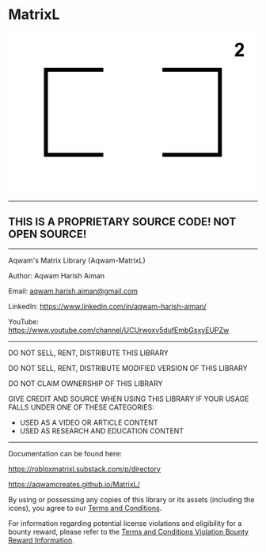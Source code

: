 # MatrixL

![MatrixL Icon](icons/MatrixLIcon.png)

--------------------------------------------------------------------

## THIS IS A PROPRIETARY SOURCE CODE! NOT OPEN SOURCE! 

--------------------------------------------------------------------

Aqwam's Matrix Library (Aqwam-MatrixL)

Author: Aqwam Harish Aiman
	
Email: aqwam.harish.aiman@gmail.com

LinkedIn: https://www.linkedin.com/in/aqwam-harish-aiman/
	
YouTube: https://www.youtube.com/channel/UCUrwoxv5dufEmbGsxyEUPZw
	
--------------------------------------------------------------------
	
DO NOT SELL, RENT, DISTRIBUTE THIS LIBRARY
	
DO NOT SELL, RENT, DISTRIBUTE MODIFIED VERSION OF THIS LIBRARY
	
DO NOT CLAIM OWNERSHIP OF THIS LIBRARY
	
GIVE CREDIT AND SOURCE WHEN USING THIS LIBRARY IF YOUR USAGE FALLS UNDER ONE OF THESE CATEGORIES:
	
- USED AS A VIDEO OR ARTICLE CONTENT
- USED AS RESEARCH AND EDUCATION CONTENT
	
--------------------------------------------------------------------

Documentation can be found here:

https://robloxmatrixl.substack.com/p/directory

https://aqwamcreates.github.io/MatrixL/

By using or possessing any copies of this library or its assets (including the icons), you agree to our [Terms and Conditions](docs/TermsAndConditions.md).

For information regarding potential license violations and eligibility for a bounty reward, please refer to the [Terms and Conditions Violation Bounty Reward Information](docs/TermsAndConditionsViolationBountyRewardInformation.md).

